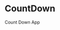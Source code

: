 # CountDown
 Count Down App
    
        
                                        
                                     
                                
                        
                
       
 
 
  
